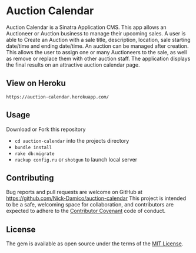# Auction Calendar

Auction Calendar is a Sinatra Application CMS.
 This app allows an Auctioneer or Auction business to manage their upcoming sales. A user is able to Create an Auction with a sale title, description, location, sale starting date/time and ending date/time. An auction can be managed after creation. This allows the user to assign one or many Auctioneers to the sale, as well as remove or replace them with other auction staff. The application displays the final results on an attractive auction calendar page.

## View on Heroku
`https://auction-calendar.herokuapp.com/`

## Usage

Download or Fork this repository
- `cd auction-calendar` into the projects directory
- `bundle install`
- `rake db:migrate`
- `rackup config.ru` or `shotgun` to launch local server

## Contributing

Bug reports and pull requests are welcome on GitHub at https://github.com/Nick-Damico/auction-calendar This project is intended to be a safe, welcoming space for collaboration, and contributors are expected to adhere to the [Contributor Covenant](http://contributor-covenant.org) code of conduct.


## License

The gem is available as open source under the terms of the [MIT License](http://opensource.org/licenses/MIT).

